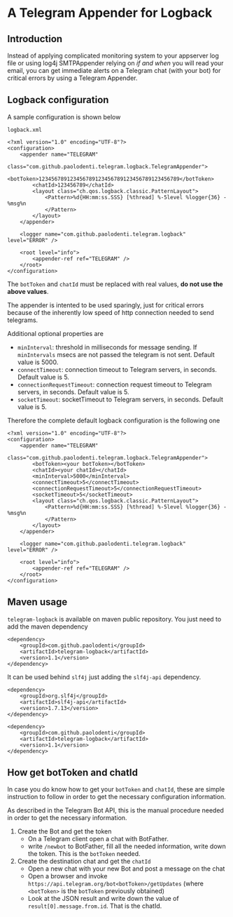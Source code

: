 # A Telegram Appender for Logback #

## Introduction ##
Instead of applying complicated monitoring system to your appserver log file or using log4j SMTPAppender relying on *if and when* you will read your email, you can get immediate alerts on a Telegram chat (with your bot) for critical errors by using a Telegram Appender.

## Logback configuration ##
A sample configuration is shown below

`logback.xml`

```
<?xml version="1.0" encoding="UTF-8"?>
<configuration>
	<appender name="TELEGRAM"
		class="com.github.paolodenti.telegram.logback.TelegramAppender">
		<botToken>123456789123456789123456789123456789123456789</botToken>
		<chatId>123456789</chatId>
		<layout class="ch.qos.logback.classic.PatternLayout">
			<Pattern>%d{HH:mm:ss.SSS} [%thread] %-5level %logger{36} - %msg%n
			</Pattern>
		</layout>
	</appender>

	<logger name="com.github.paolodenti.telegram.logback" level="ERROR" />

	<root level="info">
		<appender-ref ref="TELEGRAM" />
	</root>
</configuration>
```

The `botToken` and `chatId` must be replaced with real values, **do not use the above values**.

The appender is intented to be used sparingly, just for critical errors because of the inherently low speed of http connection needed to send telegrams.

Additional optional properties are

* `minInterval`: threshold in milliseconds for message sending. If `minIntervals` msecs are not passed the telegram is not sent. Default value is 5000.
* `connectTimeout`: connection timeout to Telegram servers, in seconds. Default value is 5.
* `connectionRequestTimeout`: connection request timeout to Telegram servers, in seconds. Default value is 5.
* `socketTimeout`: socketTimeout to Telegram servers, in seconds. Default value is 5.

Therefore the complete default logback configuration is the following one

```
<?xml version="1.0" encoding="UTF-8"?>
<configuration>
	<appender name="TELEGRAM"
		class="com.github.paolodenti.telegram.logback.TelegramAppender">
		<botToken><your botToken></botToken>
		<chatId><your chatId></chatId>
		<minInterval>5000</minInterval>
		<connectTimeout>5</connectTimeout>
		<connectionRequestTimeout>5</connectionRequestTimeout>
		<socketTimeout>5</socketTimeout>
		<layout class="ch.qos.logback.classic.PatternLayout">
			<Pattern>%d{HH:mm:ss.SSS} [%thread] %-5level %logger{36} - %msg%n
			</Pattern>
		</layout>
	</appender>

	<logger name="com.github.paolodenti.telegram.logback" level="ERROR" />

	<root level="info">
		<appender-ref ref="TELEGRAM" />
	</root>
</configuration>
```

## Maven usage ##
`telegram-logback` is available on maven public repository. You just need to add the maven dependency

```
<dependency>
    <groupId>com.github.paolodenti</groupId>
    <artifactId>telegram-logback</artifactId>
    <version>1.1</version>
</dependency>

```

It can be used behind `slf4j` just adding the `slf4j-api` dependency.

```
<dependency>
	<groupId>org.slf4j</groupId>
	<artifactId>slf4j-api</artifactId>
	<version>1.7.13</version>
</dependency>

<dependency>
	<groupId>com.github.paolodenti</groupId>
	<artifactId>telegram-logback</artifactId>
	<version>1.1</version>
</dependency>

```

## How get botToken and chatId ##
In case you do know how to get your `botToken` and `chatId`, these are simple instruction to follow in order to get the necessary configuration information.

As described in the Telegram Bot API, this is the manual procedure needed in order to get the necessary information.

1. Create the Bot and get the token
	* On a Telegram client open a chat with BotFather.
	* write `/newbot` to BotFather, fill all the needed information, write down the token. This is the `botToken` needed.
2. Create the destination chat and get the `chatId`
	* Open a new chat with your new Bot and post a message on the chat
	* Open a browser and invoke `https://api.telegram.org/bot<botToken>/getUpdates` (where `<botToken>` is the `botToken` previously obtained)
	* Look at the JSON result and write down the value of `result[0].message.from.id`. That is the chatId.
